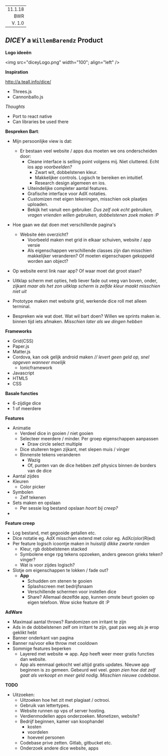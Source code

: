 |         |
| ------: |
| 11.1.18 |
|     BWR |
| V.  1.0 |

## *DICEY* a `WillemBarendz` Product			

**Logo ideeën**

<img src="diceyLogo.png" width="100"; align="left" />



**Inspiration**

http://a.teall.info/dice/

* Threes.js
* Cannonballo.js

*Thoughts*

* Port to react native
* Can libraries be used there



**Bespreken Bart**:

* Mijn persoonlijke view is dat: 
  * Er bestaan veel website / apps dus moeten we ons onderscheiden door:
    * Cleane interface is selling point volgens mij. Niet cluttered. Echt ios app *voorbeelden?*
      * Zwart wit, dobbelstenen kleur. 
      * Makkelijker controls. Logisch te bereiken en intuitief. 
      * Research design algemeen en ios. 
    * Uiteindelijke completer aantal features.
    * Grafische interface voor AdX notaties. 
    * Customizen met eigen tekeningen, misschien ook plaatjes uploaden.
    * Bekijk het vanuit een gebruiker. *Dus zelf ook echt gebruiken, vragen vrienden willen gebruiken, dobbelstenen zoek maken :P*


* Hoe gaan we dat doen met verschillende pagina's 
  * Website één overzicht? 
    * Voorbeeld maken met grid in elkaar schuiven, website / app versie
    * Als eigenschappen verschillende classes zijn dan misschien makkelijker veranderen? Of moeten eigenschapen gekoppeld worden aan object?
* Op website eerst link naar app? Of waar moet dat groot staan?
* Uitklap scherm met opties, heb liever fade out veeg van boven, onder, zijkant *maar als het zon uitklap scherm is zelfde kleur maakt misschien niet uit*
* Prototype maken met website grid, werkende dice roll met alleen terminal.
* Bespreken wie wat doet. Wat wil bart doen? Willen we sprints maken ie. binnen tijd iets afmaken. *Misschien later als we dingen hebben*

**Frameworks**

- Grid(CSS)
- Paper.js
- Matter.js
- Cordova, kan ook gelijk android maken *// levert geen geld op, snel opgeven wanneer moelijk*
  - Ionicframework
- Javascript
- HTML5
- CSS

**Basale functies**

- 6-zijdige dice
- 1 of meerdere

**Features**

- Animatie
  - Verdeel dice in gooien / niet gooien
  - Selecteer meerdere / minder. Per groep eigenschappen aanpassen
    - Draw circle select multiple
  - Dice stuiteren tegen zijkant, met slepen muis / vinger
  - Binnenste tekens veranderen
    - Wazig
    - Of, punten van de dice hebben zelf physics binnen de borders van de dice
- Aantal zijdes
- Kleuren
  - Color picker
- Symbolen
  - Zelf tekenen
- Sets maken en opslaan
  - Per sessie log bestand opslaan *hoort bij creep?*
- ​

**Feature creep**

- Log bestand, met gegooide getallen etc.
- Dice notatie eg. AdX misschien extend met color eg. AdXc(olor)R(ed)
- Per feature logisch icoontje maken in huisstijl *dikke zwarte randen*
  - Kleur, rgb dobbelstenen stacked
  - Symbolene enge rpg tekens opzoeken, anders gewoon grieks teken? vinger?
  - Wat is voor zijdes logisch?
- Slotje om eigenschappen te lokken / fade out? 
  - **App**
    - Schudden om stenen te gooien
    - Splashscreen met bedrijfsnaam
    - Verschillende schermen voor instellen dice
    - Share? Allemaal dezelfde app, kunnen omste beurt gooien op eigen telefoon. Wow sicke feature dit :P

**AdWare**

* Maximaal aantal throws? Randomizen om irritant te zijn
* Ads in de dobbelstenen zelf om irritant te zijn, gaat pas weg als je erop geklikt hebt
* Banner onderkant van pagina
* Banner na/voor elke throw met cooldown
* Sommige features beperken
  * Layered met website => app. App heeft weer meer gratis functies dan website.
  * App als eenmaal gekocht wel altijd gratis updates. Nieuwe app beginnen is zo gemeen. Gebeurd wel veel. *gaan zien hoe dat zelf gaat als verkoopt en meer geld nodig. Misschien nieuwe codebase.*



**TODO**

* Uitzoeken:
  * Uitzoeken hoe het zit met plagiaat / octrooi.
  * Gebruik van lettertypes.
  * Website runnen op vps of server hosting.
  * Verdienmodellen apps onderzoeken. Monetizen, website?
  * Bedrijf beginnen, kamer van koophandel
    * kosten
    * voordelen
    * hoeveel personen
  * Codebase prive zetten. Gitlab, gitbucket etc.
  * Onderzoek andere dice website, apps